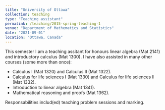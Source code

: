 ```yaml
---
title: "University of Ottawa"
collection: teaching
type: "Teaching assistant"
permalink: /teaching/2015-spring-teaching-1
venue: "Department of Mathematics and Statistics"
date: "2021-09-01"
location: "Ottawa, Canada"
---
```


This semester I am a teaching assitant for honours linear algebra (Mat 2141) and introductory calculus (Mat 1300). 
I have also assisted in many other courses (some more than once):
<ul>
    <li> Calculus I (Mat 1320) and Calculus II (Mat 1322).</li>
    <li> Calculus for life sciences I (Mat 1330) and Calculus for life sciences II (Mat 1332).</li>
    <li> Introduction to linear algebra (Mat 1341).</li>
    <li> Mathematical reasoning and proofs (Mat 1362). </li>
</ul>

Responsabilities includ(ed) teaching problem sessions and marking.